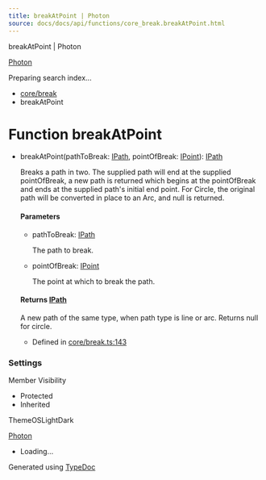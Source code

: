 ```yaml
---
title: breakAtPoint | Photon
source: docs/docs/api/functions/core_break.breakAtPoint.html
---
```


breakAtPoint | Photon

[Photon](../index.html)




Preparing search index...

* [core/break](../modules/core_break.html)
* breakAtPoint

# Function breakAtPoint

* breakAtPoint(pathToBreak: [IPath](../interfaces/core_schema.IPath.html), pointOfBreak: [IPoint](../interfaces/core_schema.IPoint.html)): [IPath](../interfaces/core_schema.IPath.html)

  Breaks a path in two. The supplied path will end at the supplied pointOfBreak,
  a new path is returned which begins at the pointOfBreak and ends at the supplied path's initial end point.
  For Circle, the original path will be converted in place to an Arc, and null is returned.

  #### Parameters

  + pathToBreak: [IPath](../interfaces/core_schema.IPath.html)

    The path to break.
  + pointOfBreak: [IPoint](../interfaces/core_schema.IPoint.html)

    The point at which to break the path.

  #### Returns [IPath](../interfaces/core_schema.IPath.html)

  A new path of the same type, when path type is line or arc. Returns null for circle.

  + Defined in [core/break.ts:143](https://github.com/mwhite454/photon/blob/main/packages/photon/src/core/break.ts#L143)

### Settings

Member Visibility

* Protected
* Inherited

ThemeOSLightDark

[Photon](../index.html)

* Loading...

Generated using [TypeDoc](https://typedoc.org/)
